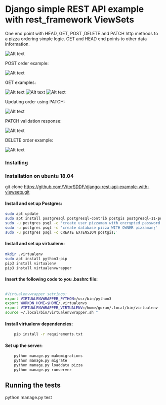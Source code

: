 # Django simple REST API example with rest_framework ViewSets

One end point with HEAD, GET, POST ,DELETE and PATCH http methods to a pizza ordering simple logic.
GET and HEAD end points to other data information.

![Alt text](test_images/api_root.png?raw=true "API root")

POST order example:

![Alt text](test_images/order_pizza_berlin.png?raw=true "Example off order creation")

GET examples:

![Alt text](test_images/order_list.png?raw=true "list orders through GET")
![Alt text](test_images/get_order.png?raw=true "get  order through GET")
![Alt text](test_images/filter_order.png?raw=true "filter orders through GET")

Updating order using PATCH:

![Alt text](test_images/update_order_patch.png?raw=true "orders PATCH")

PATCH validation response:

![Alt text](test_images/change_status.png?raw=true "validation in PATCH update")

DELETE order example:

![Alt text](test_images/order_delete.png?raw=true "validation in PATCH update")

### Installing

### Installation on ubuntu 18.04

git clone https://github.com/VitorSDDF/django-rest-api-example-with-viewsets.git

#### Install and set up Postgres:

``` bash
sudo apt update
sudo apt install postgresql postgresql-contrib postgis postgresql-11-postgis-2.5 gdal-bin python3.6-dev
sudo -u postgres psql -c 'create user pizzaman with encrypted password 'peperoni';'
sudo -u postgres psql -c 'create database pizza WITH OWNER pizzaman;'
sudo -u postgres psql -c CREATE EXTENSION postgis;'
```

#### Install and set up virtualenv:

``` bash
mkdir .virtualenv
sudo apt install python3-pip
pip3 install virtualenv
pip3 install virtualenvwrapper
```

#### Insert the following code to you .bashrc file:

``` bash

#Virtualenvwrapper settings:
export VIRTUALENVWRAPPER_PYTHON=/usr/bin/python3
export WORKON_HOME=$HOME/.virtualenvs
export VIRTUALENVWRAPPER_VIRTUALENV=/home/goran/.local/bin/virtualenv
source ~/.local/bin/virtualenvwrapper.sh "

```

#### Install virtualenv dependencies:

``` bash
    pip install -r requirements.txt
```

#### Set up the server:
``` bash
    python manage.py makemigrations
    python manage.py migrate
    python manage.py loaddata pizza
    python manage.py runserver
```

## Running the tests

python manage.py test



